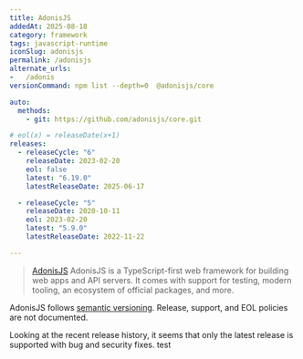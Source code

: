 ```yaml
---
title: AdonisJS
addedAt: 2025-08-18
category: framework
tags: javascript-runtime
iconSlug: adonisjs
permalink: /adonisjs
alternate_urls:
-   /adonis
versionCommand: npm list --depth=0  @adonisjs/core

auto:
  methods:
    - git: https://github.com/adonisjs/core.git

# eol(x) = releaseDate(x+1)
releases:
  - releaseCycle: "6"
    releaseDate: 2023-02-20
    eol: false
    latest: "6.19.0"
    latestReleaseDate: 2025-06-17

  - releaseCycle: "5"
    releaseDate: 2020-10-11
    eol: 2023-02-20
    latest: "5.9.0"
    latestReleaseDate: 2022-11-22

---
```


> [AdonisJS](https://adonisjs.com/) AdonisJS is a TypeScript-first web framework for building web apps and API servers.
> It comes with support for testing, modern tooling, an ecosystem of official packages, and more.

AdonisJS follows [semantic versioning](https://semver.org).
Release, support, and EOL policies are not documented.

Looking at the recent release history, it seems that only the latest release is supported with bug and security fixes.
test
